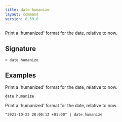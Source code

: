 ```yaml
---
title: date humanize
layout: command
version: 0.59.0
---
```


Print a 'humanized' format for the date, relative to now.

## Signature

```> date humanize ```

## Examples

Print a 'humanized' format for the date, relative to now.
```shell
date humanize
```

Print a 'humanized' format for the date, relative to now.
```shell
"2021-10-22 20:00:12 +01:00" | date humanize
```

